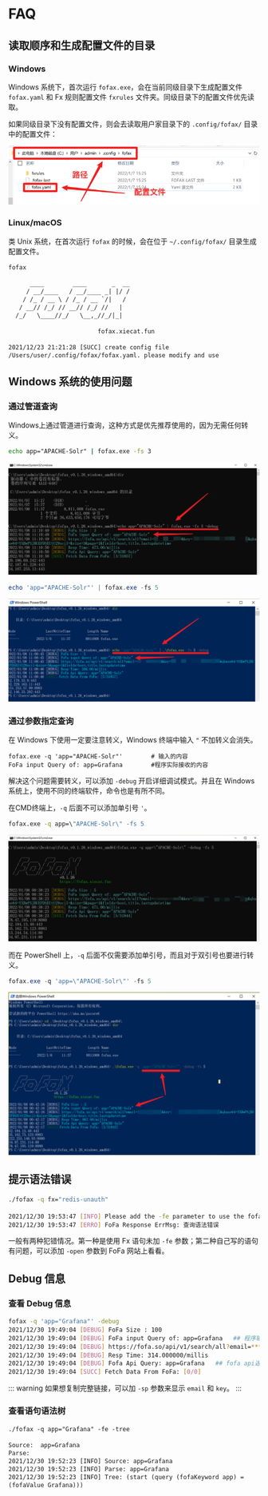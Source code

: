 # FAQ

## 读取顺序和生成配置文件的目录

### Windows

Windows 系统下，首次运行 `fofax.exe`，会在当前同级目录下生成配置文件 `fofax.yaml` 和 Fx 规则配置文件 `fxrules` 文件夹。同级目录下的配置文件优先读取。

如果同级目录下没有配置文件，则会去读取用户家目录下的 `.config/fofax/` 目录中的配置文件：

![Windows_conf](../.vuepress/public/windows-conf.png)

### Linux/macOS

类 Unix 系统，在首次运行 `fofax` 的时候，会在位于 `~/.config/fofax/` 目录生成配置文件。

```shell
fofax

      ____        ____       _  __
     / __/____   / __/____ _| |/ /
    / /_ / __ \ / /_ / __ `/|   /
   / __// /_/ // __// /_/ //   |
  /_/   \____//_/   \__,_//_/|_|
                              
                         fofax.xiecat.fun

2021/12/23 21:21:28 [SUCC] create config file /Users/user/.config/fofax/fofax.yaml. please modify and use
```

## Windows 系统的使用问题

### 通过管道查询

Windows上通过管道进行查询，这种方式是优先推荐使用的，因为无需任何转义。

```cmd
echo app="APACHE-Solr" | fofax.exe -fs 3
```

![Windows_cmd_echo](../.vuepress/public/windows-cmd-echo.png)

```powershell
echo 'app="APACHE-Solr"' | fofax.exe -fs 5
```

![Windows_powershell_echo](../.vuepress/public/windows-ps-echo.png)

### 通过参数指定查询

在 Windows 下使用一定要注意转义，Windows 终端中输入 `"` 不加转义会消失。

```shell
fofax.exe -q 'app="APACHE-Solr"' 		# 输入的内容
FoFa input Query of: app=Grafana 		#程序实际接收的内容
```

解决这个问题需要转义，可以添加 `-debug` 开启详细调试模式。并且在 Windows 系统上，使用不同的终端软件，命令也是有所不同。

在CMD终端上，`-q` 后面不可以添加单引号 `'`。

```cmd
fofax.exe -q app=\"APACHE-Solr\" -fs 5
```

![Windows_cmd](../.vuepress/public/windows-cmd.png)

而在 PowerShell 上，`-q` 后面不仅需要添加单引号，而且对于双引号也要进行转义。

```powershell
fofax.exe -q 'app=\"APACHE-Solr\"' -fs 5
```

![Windows_powershell](../.vuepress/public/windows-powershell.png)

## 提示语法错误

```bash
./fofax -q fx="redis-unauth"

2021/12/30 19:53:47 [INFO] Please add the -fe parameter to use the fofa extended syntax
2021/12/30 19:53:47 [ERRO] FoFa Response ErrMsg: 查询语法错误
```

一般有两种犯错情况。第一种是使用 Fx 语句未加 `-fe` 参数；第二种自己写的语句有问题，可以添加 `-open` 参数到 FoFa 网站上看看。

## Debug 信息

### 查看 Debug 信息

```bash
fofax -q 'app="Grafana"' -debug
2021/12/30 19:49:04 [DEBUG] FoFa Size : 100
2021/12/30 19:49:04 [DEBUG] FoFa input Query of: app=Grafana   ## 程序输入的
2021/12/30 19:49:04 [DEBUG] https://fofa.so/api/v1/search/all?email=*****@*******&key=*******************&qbase64=YXBwPUdyYWZhbmE=&size=100&page=1&fields=host,title,lastupdatetime
2021/12/30 19:49:04 [DEBUG] Resp Time: 314.000000/millis
2021/12/30 19:49:04 [DEBUG] Fofa Api Query: app=Grafana   ## fofa api返回的语句
2021/12/30 19:49:04 [SUCC] Fetch Data From FoFa: [0/0]
```
::: warning
如果想复制完整链接，可以加 `-sp` 参数来显示 `email` 和 `key`。
:::

### 查看语句语法树

```
./fofax -q app="Grafana" -fe -tree

Source:  app=Grafana
Parse:
2021/12/30 19:52:23 [INFO] Source: app=Grafana
2021/12/30 19:52:23 [INFO] Parse: app=Grafana
2021/12/30 19:52:23 [INFO] Tree: (start (query (fofaKeyword app) = (fofaValue Grafana)))
```
